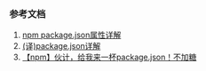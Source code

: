 ### 参考文档
1. [npm package.json属性详解](https://www.cnblogs.com/tzyy/p/5193811.html#_h1_1)
2. [(译)package.json详解](https://www.cnblogs.com/nullcc/p/5829218.html)
3. [【npm】伙计，给我来一杯package.json！不加糖](https://www.cnblogs.com/penghuwan/p/7134046.html)